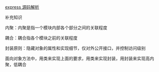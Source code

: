 [express 源码解析](https://segmentfault.com/a/1190000011090124)

补充知识


内聚：内聚是指一个模块内部各个部分之间的关联程度

耦合：耦合指各个模块之前的关联程度

封装原则：隐藏对象的属性和实现细节，仅对外公开接口，并控制访问级别

面向对象方法中，用类来实现上面的要求，用类来实现封装，用封装来实现高内聚，低耦合


